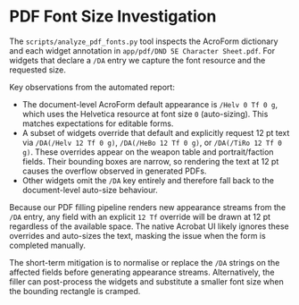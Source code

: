 # PDF Font Size Investigation

The `scripts/analyze_pdf_fonts.py` tool inspects the AcroForm dictionary and each widget annotation in `app/pdf/DND 5E Character Sheet.pdf`. For widgets that declare a `/DA` entry we capture the font resource and the requested size.

Key observations from the automated report:

- The document-level AcroForm default appearance is `/Helv 0 Tf 0 g`, which uses the Helvetica resource at font size `0` (auto-sizing). This matches expectations for editable forms.  
- A subset of widgets override that default and explicitly request 12 pt text via `/DA(/Helv 12 Tf 0 g)`, `/DA(/HeBo 12 Tf 0 g)`, or `/DA(/TiRo 12 Tf 0 g)`. These overrides appear on the weapon table and portrait/faction fields. Their bounding boxes are narrow, so rendering the text at 12 pt causes the overflow observed in generated PDFs.  
- Other widgets omit the `/DA` key entirely and therefore fall back to the document-level auto-size behaviour.

Because our PDF filling pipeline renders new appearance streams from the `/DA` entry, any field with an explicit `12 Tf` override will be drawn at 12 pt regardless of the available space. The native Acrobat UI likely ignores these overrides and auto-sizes the text, masking the issue when the form is completed manually.

The short-term mitigation is to normalise or replace the `/DA` strings on the affected fields before generating appearance streams. Alternatively, the filler can post-process the widgets and substitute a smaller font size when the bounding rectangle is cramped.
